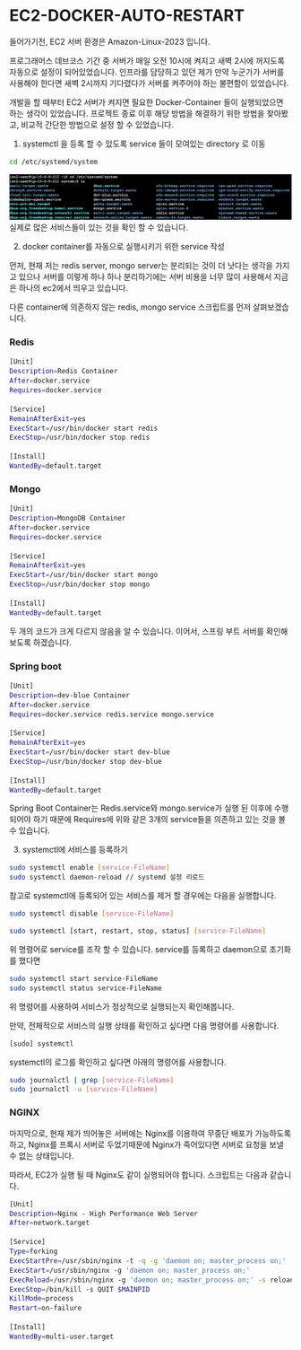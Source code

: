 # EC2-DOCKER-AUTO-RESTART

들어가기전, EC2 서버 환경은 Amazon-Linux-2023 입니다.

프로그래머스 데브코스 기간 중 서버가 매일 오전 10시에 켜지고 새벽 2시에 꺼지도록 자동으로 설정이 되어있었습니다.
인프라를 담당하고 있던 제가 만약 누군가가 서버를 사용해야 한다면 새벽 2시까지 기다렸다가 서버를 켜주어야 하는 불편함이 있었습니다.

개발을 할 때부터 EC2 서버가 켜지면 필요한 Docker-Container 들이 실행되었으면 하는 생각이 있었습니다.
프로젝트 종료 이후 해당 방법을 해결하기 위한 방법을 찾아봤고, 비교적 간단한 방법으로 설정 할 수 있었습니다.

1. systemctl 을 등록 할 수 있도록 service 들이 모여있는 directory 로 이동

```bash
cd /etc/systemd/system
```

![Alt text](image.png)
실제로 많은 서비스들이 있는 것을 확인 할 수 있습니다.

2. docker container를 자동으로 실행시키기 위한 service 작성

먼저, 현재 저는 redis server, mongo server는 분리되는 것이 더 낫다는 생각을 가지고 있으나 서버를 이렇게 하나 하나 분리하기에는 서버 비용을 너무 많이 사용해서 지금은 하나의 ec2에서 띄우고 있습니다.

다른 container에 의존하지 않는 redis, mongo service 스크립트를 먼저 살펴보겠습니다.

### Redis

```bash
[Unit]
Description=Redis Container
After=docker.service
Requires=docker.service

[Service]
RemainAfterExit=yes
ExecStart=/usr/bin/docker start redis
ExecStop=/usr/bin/docker stop redis

[Install]
WantedBy=default.target
```

### Mongo

```bash
[Unit]
Description=MongoDB Container
After=docker.service
Requires=docker.service

[Service]
RemainAfterExit=yes
ExecStart=/usr/bin/docker start mongo
ExecStop=/usr/bin/docker stop mongo

[Install]
WantedBy=default.target
```

두 개의 코드가 크게 다르지 않음을 알 수 있습니다. 이어서, 스프링 부트 서버를 확인해보도록 하겠습니다.

### Spring boot

```bash
[Unit]
Description=dev-blue Container
After=docker.service
Requires=docker.service redis.service mongo.service

[Service]
RemainAfterExit=yes
ExecStart=/usr/bin/docker start dev-blue
ExecStop=/usr/bin/docker stop dev-blue

[Install]
WantedBy=default.target
```

Spring Boot Container는 Redis.service와 mongo.service가 실행 된 이후에 수행되어야 하기 때문에 Requires에 위와 같은 3개의 service들을 의존하고 있는 것을 볼 수 있습니다.

3. systemctl에 서비스를 등록하기

```bash
sudo systemctl enable [service-FileName]
sudo systemctl daemon-reload // systemd 설정 리로드
```

참고로 systemctl에 등록되어 있는 서비스를 제거 할 경우에는 다음을 실행합니다.

```bash
sudo systemctl disable [service-FileName]
```

```bash
sudo systemctl [start, restart, stop, status] [service-FileName] 
```

위 명령어로 service를 조작 할 수 있습니다. service를 등록하고 daemon으로 초기화를 했다면 

```bash
sudo systemctl start service-FileName
sudo systemctl status service-FileName
```
위 명령어를 사용하여 서비스가 정상적으로 실행되는지 확인해봅니다.

만약, 전체적으로 서비스의 실행 상태를 확인하고 싶다면 다음 명령어를 사용합니다.
```bash
[sudo] systemctl
```

systemctl의 로그를 확인하고 싶다면 아래의 명령어를 사용합니다.
```bash
sudo journalctl | grep [service-FileName]
sudo journalctl -u [service-FileName]
```

### NGINX

마지막으로, 현재 제가 띄어놓은 서버에는 Nginx를 이용하여 무중단 배포가 가능하도록 하고, Nginx를 프록시 서버로 두었기때문에 Nginx가 죽어있다면 서버로 요청을 보낼 수 없는 상태입니다.

따라서, EC2가 실행 될 때 Nginx도 같이 실행되어야 합니다. 스크립트는 다음과 같습니다.

```bash
[Unit]
Description=Nginx - High Performance Web Server
After=network.target

[Service]
Type=forking
ExecStartPre=/usr/sbin/nginx -t -q -g 'daemon on; master_process on;'
ExecStart=/usr/sbin/nginx -g 'daemon on; master_process on;'
ExecReload=/usr/sbin/nginx -g 'daemon on; master_process on;' -s reload
ExecStop=/bin/kill -s QUIT $MAINPID
KillMode=process
Restart=on-failure

[Install]
WantedBy=multi-user.target
```

